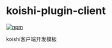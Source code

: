 # koishi-plugin-client

[![npm](https://img.shields.io/npm/v/koishi-plugin-client?style=flat-square)](https://www.npmjs.com/package/koishi-plugin-client)

koishi客户端开发模板
